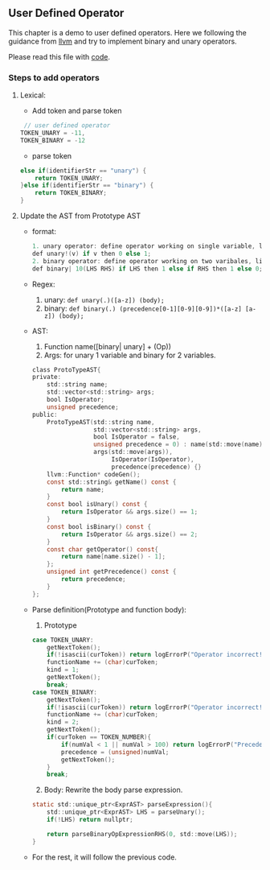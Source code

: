 ## User Defined Operator

This chapter is a demo to user defined operators. Here we following the guidance from [llvm](https://llvm.org/docs/tutorial/MyFirstLanguageFrontend/LangImpl06.html) and try to implement binary and unary operators.

Please read this file with [code](https://github.com/Seanforfun/llvm-kaleidoscope/tree/master/Chapt5_User_Define_Op).

### Steps to add operators
1. Lexical: 
    * Add token and parse token
    ```objectivec
     // user defined operator
    TOKEN_UNARY = -11,
    TOKEN_BINARY = -12
    ```
    
    * parse token
    ```objectivec
    else if(identifierStr == "unary") {
        return TOKEN_UNARY;
    }else if(identifierStr == "binary") {
        return TOKEN_BINARY;
    }
    ```
    
2. Update the AST from Prototype AST
    * format:
    
        ```objectivec
        1. unary operator: define operator working on single variable, like !v(take bool reverse).
        def unary!(v) if v then 0 else 1;
        2. binary operator: define operator working on two varibales, like a | b(logic or).
        def binary| 10(LHS RHS) if LHS then 1 else if RHS then 1 else 0;
        ```
    
    * Regex:
        1. unary: ```def unary(.)([a-z]) (body);```
        2. binary: ```def binary(.) (precedence[0-1][0-9][0-9])*([a-z] [a-z]) (body);```
    
    * AST:
        1. Function name([binary| unary] + (Op))
        2. Args: for unary 1 variable and binary for 2 variables.
        ```objectivec
        class ProtoTypeAST{
        private:
            std::string name;
            std::vector<std::string> args;
            bool IsOperator;
            unsigned precedence;
        public:
            ProtoTypeAST(std::string name,
                         std::vector<std::string> args,
                         bool IsOperator = false,
                         unsigned precedence = 0) : name(std::move(name)),
                         args(std::move(args)),
                              IsOperator(IsOperator),
                              precedence(precedence) {}
            llvm::Function* codeGen();
            const std::string& getName() const {
                return name;
            }
            const bool isUnary() const {
                return IsOperator && args.size() == 1;
            }
            const bool isBinary() const {
                return IsOperator && args.size() == 2;
            }
            const char getOperator() const{
                return name[name.size() - 1];
            };
            unsigned int getPrecedence() const {
                return precedence;
            }
        };
        ```
    
    * Parse definition(Prototype and function body):
        1. Prototype
        ```objectivec
        case TOKEN_UNARY:
            getNextToken();
            if(!isascii(curToken)) return logErrorP("Operator incorrect!");
            functionName += (char)curToken;
            kind = 1;
            getNextToken();
            break;
        case TOKEN_BINARY:
            getNextToken();
            if(!isascii(curToken)) return logErrorP("Operator incorrect!");
            functionName += (char)curToken;
            kind = 2;
            getNextToken();
            if(curToken == TOKEN_NUMBER){
                if(numVal < 1 || numVal > 100) return logErrorP("Precedence must between 1 and 100!");
                precedence = (unsigned)numVal;
                getNextToken();
            }
            break;
        ```
        
        2. Body: Rewrite the body parse expression.
        ```objectivec
        static std::unique_ptr<ExprAST> parseExpression(){
            std::unique_ptr<ExprAST> LHS = parseUnary();
            if(!LHS) return nullptr;
        
            return parseBinaryOpExpressionRHS(0, std::move(LHS));
        }
        ```
        
    * For the rest, it will follow the previous code.